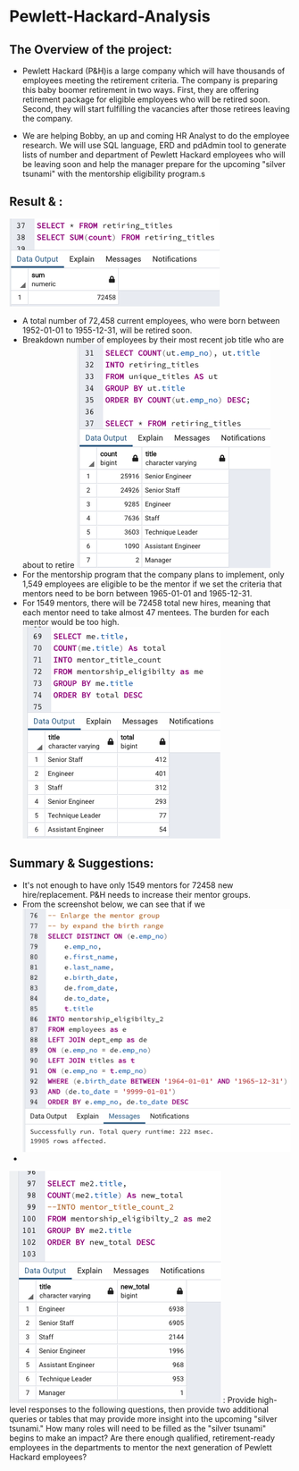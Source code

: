 # Pewlett-Hackard-Analysis

## The Overview of the project:

- Pewlett Hackard (P&H)is a large company which will have thousands of employees meeting the retirement criteria. The company is preparing this baby boomer retirement in two ways. First, they are offering retirement package for eligible employees who will be retired soon. Second, they will start fulfilling the vacancies after those retirees leaving the company.

- We are helping Bobby, an up and coming HR Analyst to do the employee research. We will use SQL language, ERD and pdAdmin tool to generate lists of number and department of Pewlett Hackard employees who will be leaving soon and help the manager prepare for the upcoming "silver tsunami" with the mentorship eligibility program.s


## Result & :
![total retiring](total_retiring.png)
- A total number of 72,458 current employees, who were born between 1952-01-01 to 1955-12-31, will be retired soon.
- Breakdown number of employees by their most recent job title who are about to retire
![breakdown of retiring number by title](retirecount_by_titles.png)
- For the mentorship program that the company plans to implement, only 1,549 employees are eligible to be the mentor if we set the criteria that mentors need to be born between 1965-01-01 and 1965-12-31.
- For 1549 mentors, there will be 72458 total new hires, meaning that each mentor need to take almost 47 mentees. The burden for each mentor would be too high.
![mentorby title](mentor_title_counts.png)

## Summary & Suggestions:
- It's not enough to have only 1549 mentors for 72458 new hire/replacement. P&H needs to increase their mentor groups.
- From the screenshot below, we can see that if we
![increase the mentor number](19905_mentor.png)
-
![new mentor title count](new_mentor_titlecount.png)
: Provide high-level responses to the following questions, then provide two additional queries or tables that may provide more insight into the upcoming "silver tsunami."
How many roles will need to be filled as the "silver tsunami" begins to make an impact?
Are there enough qualified, retirement-ready employees in the departments to mentor the next generation of Pewlett Hackard employees?
